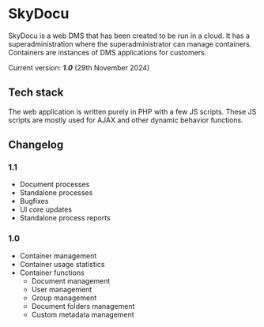 # SkyDocu
SkyDocu is a web DMS that has been created to be run in a cloud. It has a superadministration where the superadministrator can manage containers.
Containers are instances of DMS applications for customers.

Current version: ___1.0___ (29th November 2024)

## Tech stack
The web application is written purely in PHP with a few JS scripts. These JS scripts are mostly used for AJAX and other dynamic behavior functions.

## Changelog
### 1.1
- Document processes
- Standalone processes
- Bugfixes
- UI core updates
- Standalone process reports

### 1.0
- Container management
- Container usage statistics
- Container functions
    - Document management
    - User management
    - Group management
    - Document folders management
    - Custom metadata management